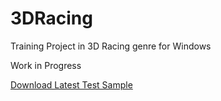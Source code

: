 # 3DRacing
Training Project in 3D Racing genre for Windows

Work in Progress

[Download Latest Test Sample](https://github.com/Krusnik777/3DRacing/releases/tag/v0.2)
